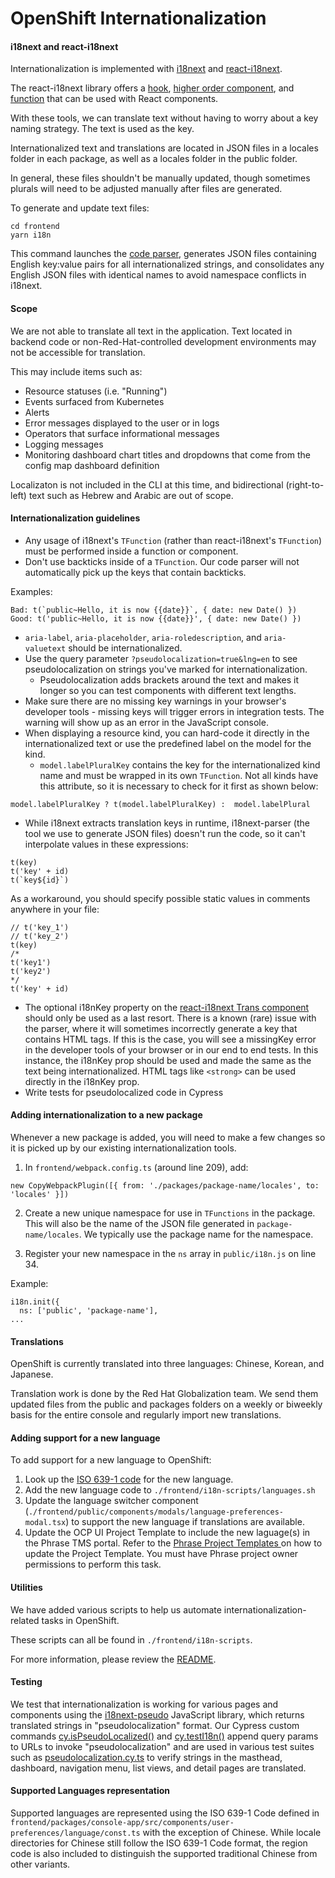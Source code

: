 # OpenShift Internationalization

#### i18next and react-i18next

Internationalization is implemented with [i18next](https://www.i18next.com/) and [react-i18next](https://react.i18next.com/).

The react-i18next library offers a [hook](https://react.i18next.com/latest/usetranslation-hook), [higher order component](https://react.i18next.com/latest/withtranslation-hoc), and [function](https://react.i18next.com/latest/trans-component) that can be used with React components.

With these tools, we can translate text without having to worry about a key naming strategy. The text is used as the key.

Internationalized text and translations are located in JSON files in a locales folder in each package, as well as a locales folder in the public folder.

In general, these files shouldn't be manually updated, though sometimes plurals will need to be adjusted manually
after files are generated.

To generate and update text files:
```
cd frontend
yarn i18n
```

This command launches the [code parser](https://github.com/i18next/i18next-parser), generates JSON files containing English key:value pairs for all internationalized strings, and consolidates any English JSON files with identical names to avoid namespace conflicts in i18next.

#### Scope
We are not able to translate all text in the application. Text located in backend code or non-Red-Hat-controlled development environments may not be accessible for translation.

This may include items such as:
* Resource statuses (i.e. "Running")
* Events surfaced from Kubernetes
* Alerts
* Error messages displayed to the user or in logs
* Operators that surface informational messages
* Logging messages
* Monitoring dashboard chart titles and dropdowns that come from the config map dashboard definition

Localizaton is not included in the CLI at this time, and bidirectional (right-to-left) text such as Hebrew and Arabic are out of scope.

#### Internationalization guidelines

* Any usage of i18next's `TFunction` (rather than react-i18next's `TFunction`) must be performed inside a function or component.
* Don't use backticks inside of a `TFunction`. Our code parser will not automatically pick up the keys that contain backticks.

Examples:
```
Bad: t(`public~Hello, it is now {{date}}`, { date: new Date() })
Good: t('public~Hello, it is now {{date}}', { date: new Date() })
```

* `aria-label`, `aria-placeholder`, `aria-roledescription`, and `aria-valuetext` should be internationalized.
* Use the query parameter `?pseudolocalization=true&lng=en` to see pseudolocalization on strings you've marked for internationalization.
    * Pseudolocalization adds brackets around the text and makes it longer so you can test components with different text lengths.
* Make sure there are no missing key warnings in your browser's developer tools - missing keys will trigger errors in integration tests. The warning will show up as an error in the JavaScript console.
* When displaying a resource kind, you can hard-code it directly in the internationalized text or use the predefined label on the model for the kind.
    * `model.labelPluralKey` contains the key for the internationalized kind name and must be wrapped in its own `TFunction`. Not all kinds have this attribute, so it is necessary to check for it first as shown below:
```
model.labelPluralKey ? t(model.labelPluralKey) :  model.labelPlural
```
* While i18next extracts translation keys in runtime, i18next-parser (the tool we use to generate JSON files) doesn't run the code, so it can't interpolate values in these expressions:

```
t(key)
t('key' + id)
t(`key${id}`)
```

As a workaround, you should specify possible static values in comments anywhere in your file:
```
// t('key_1')
// t('key_2')
t(key)
/*
t('key1')
t('key2')
*/
t('key' + id)
```

* The optional i18nKey property on the [react-i18next Trans component](https://react.i18next.com/latest/trans-component) should only be used as a last resort. There is a known (rare) issue with the parser, where it will sometimes incorrectly generate a key that contains HTML tags. If this is the case, you will see a missingKey error in the developer tools of your browser or in our end to end tests. In this instance, the i18nKey prop should be used and made the same as the text being internationalized. HTML tags like `<strong>` can be used directly in the i18nKey prop.
* Write tests for pseudolocalized code in Cypress

#### Adding internationalization to a new package
Whenever a new package is added, you will need to make a few changes so it is picked up by our existing internationalization tools.

1. In `frontend/webpack.config.ts` (around line 209), add:
```
new CopyWebpackPlugin([{ from: './packages/package-name/locales', to: 'locales' }])
```

2. Create a new unique namespace for use in `TFunctions` in the package. This will also be the name of the JSON file generated in `package-name/locales`. We typically use the package name for the namespace.

3. Register your new namespace in the `ns` array in `public/i18n.js` on line 34.

Example:
```
i18n.init({
  ns: ['public', 'package-name'],
...
```

#### Translations

OpenShift is currently translated into three languages: Chinese, Korean, and Japanese.

Translation work is done by the Red Hat Globalization team. We send them updated files from the public and packages folders on a weekly or biweekly basis for the entire console and regularly import new translations.

#### Adding support for a new language

To add support for a new language to OpenShift:
1. Look up the [ISO 639-1 code](https://www.loc.gov/standards/iso639-2/php/code_list.php) for the new language.
2. Add the new language code to `./frontend/i18n-scripts/languages.sh`
3. Update the language switcher component (`./frontend/public/components/modals/language-preferences-modal.tsx`) to support the new language if translations are available.
4. Update the OCP UI Project Template to include the new laguage(s) in the Phrase TMS portal. Refer to the [Phrase Project Templates ](https://support.phrase.com/hc/en-us/articles/5709647439772-Project-Templates-TMS) on how to update the Project Template. You must have Phrase project owner permissions to perform this task.

#### Utilities
We have added various scripts to help us automate internationalization-related tasks in OpenShift.

These scripts can all be found in `./frontend/i18n-scripts`.

For more information, please review the [README](./frontend/i18n-scripts/README.md).

#### Testing
We test that internationalization is working for various pages and components using the [i18next-pseudo](https://github.com/MattBoatman/i18next-pseudo) JavaScript library, which returns translated strings in "pseudolocalization" format. Our Cypress custom commands [cy.isPseudoLocalized()](https://github.com/openshift/console/blob/9c930b7b411f5e88f2f890639159e09bdadb78dc/frontend/packages/integration-tests-cypress/support/i18n.ts#L45) and [cy.testI18n()](https://github.com/openshift/console/blob/9c930b7b411f5e88f2f890639159e09bdadb78dc/frontend/packages/integration-tests-cypress/support/i18n.ts#L13) append query params to URLs to invoke "pseudolocalization" and are used in various test suites such as [pseudolocalization.cy.ts](https://github.com/openshift/console/blob/175a6a274204bbe44def1963daf572e4463c36f9/frontend/packages/integration-tests-cypress/tests/i18n/pseudolocalization.cy.ts#L27) to verify strings in the masthead, dashboard, navigation menu, list views, and detail pages are translated.

#### Supported Languages representation
Supported languages are represented using the ISO 639-1 Code defined in `frontend/packages/console-app/src/components/user-preferences/language/const.ts` with the exception of Chinese. While locale directories for Chinese still follow the ISO 639-1 Code format, the region code is also included to distinguish the supported traditional Chinese from other variants.